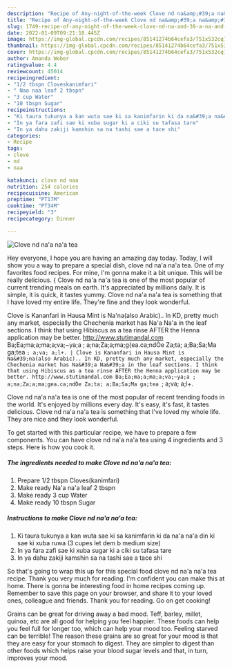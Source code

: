 ```yaml
---
description: "Recipe of Any-night-of-the-week Clove nd na&amp;#39;a na&amp;#39;a tea"
title: "Recipe of Any-night-of-the-week Clove nd na&amp;#39;a na&amp;#39;a tea"
slug: 1749-recipe-of-any-night-of-the-week-clove-nd-na-and-39-a-na-and-39-a-tea
date: 2022-01-09T09:21:18.445Z
image: https://img-global.cpcdn.com/recipes/85141274b64cefa3/751x532cq70/clove-nd-naa-naa-tea-recipe-main-photo.jpg
thumbnail: https://img-global.cpcdn.com/recipes/85141274b64cefa3/751x532cq70/clove-nd-naa-naa-tea-recipe-main-photo.jpg
cover: https://img-global.cpcdn.com/recipes/85141274b64cefa3/751x532cq70/clove-nd-naa-naa-tea-recipe-main-photo.jpg
author: Amanda Weber
ratingvalue: 4.4
reviewcount: 45014
recipeingredient:
- "1/2 tbspn Cloveskanimfari"
- " Naa naa leaf 2 tbspn"
- "3 cup Water"
- "10 tbspn Sugar"
recipeinstructions:
- "Ki taura tukunya a kan wuta sae ki sa kanimfarin ki da na&#39;a na&#39;a din ki sae ki xuba ruwa (3 cupes let dem b medium size)"
- "In ya fara zafi sae ki xuba sugar ki a ciki su tafasa tare"
- "In ya dahu zakiji kamshin sa na tashi sae a tace shi"
categories:
- Recipe
tags:
- clove
- nd
- naa

katakunci: clove nd naa 
nutrition: 254 calories
recipecuisine: American
preptime: "PT17M"
cooktime: "PT34M"
recipeyield: "3"
recipecategory: Dinner

---
```



![Clove nd na&#39;a na&#39;a tea](https://img-global.cpcdn.com/recipes/85141274b64cefa3/751x532cq70/clove-nd-naa-naa-tea-recipe-main-photo.jpg)

Hey everyone, I hope you are having an amazing day today. Today, I will show you a way to prepare a special dish, clove nd na&#39;a na&#39;a tea. One of my favorites food recipes. For mine, I'm gonna make it a bit unique. This will be really delicious.
{
Clove nd na&#39;a na&#39;a tea is one of the most popular of current trending meals on earth. It's appreciated by millions daily. It is simple, it is quick, it tastes yummy. Clove nd na&#39;a na&#39;a tea is something that I have loved my entire life. They're fine and they look wonderful.

Clove is Kananfari in Hausa Mint is Na&#39;na(also Arabic).. In KD, pretty much any market, especially the Chechenia market has Na&#39;a Na&#39;a in the leaf sections. I think that using Hibiscus as a tea rinse AFTER the Henna application may be better. http://www.stutimandal.com Ba;Ea;ma;a;ma;a;va;~ya;a ; a;na;Za;a;ma;g{ea.ca;ndÒe Za;ta; a;Ba;Sa;Ma ga;tea `; a;va; a;l+.
|
Clove is Kananfari in Hausa Mint is Na&#39;na(also Arabic).. In KD, pretty much any market, especially the Chechenia market has Na&#39;a Na&#39;a in the leaf sections. I think that using Hibiscus as a tea rinse AFTER the Henna application may be better. http://www.stutimandal.com Ba;Ea;ma;a;ma;a;va;~ya;a ; a;na;Za;a;ma;gea.ca;ndÒe Za;ta; a;Ba;Sa;Ma ga;tea `; a;va; a;l+.

Clove nd na&#39;a na&#39;a tea is one of the most popular of recent trending foods in the world. It's enjoyed by millions every day. It's easy, it's fast, it tastes delicious. Clove nd na&#39;a na&#39;a tea is something that I've loved my whole life. They are nice and they look wonderful.


To get started with this particular recipe, we have to prepare a few components. You can have clove nd na&#39;a na&#39;a tea using 4 ingredients and 3 steps. Here is how you cook it.

<!--inarticleads1-->

##### The ingredients needed to make Clove nd na&#39;a na&#39;a tea:

1. Prepare 1/2 tbspn Cloves(kanimfari)
1. Make ready  Na&#39;a na&#39;a leaf 2 tbspn
1. Make ready 3 cup Water
1. Make ready 10 tbspn Sugar




<!--inarticleads2-->

##### Instructions to make Clove nd na&#39;a na&#39;a tea:

1. Ki taura tukunya a kan wuta sae ki sa kanimfarin ki da na&#39;a na&#39;a din ki sae ki xuba ruwa (3 cupes let dem b medium size)
1. In ya fara zafi sae ki xuba sugar ki a ciki su tafasa tare
1. In ya dahu zakiji kamshin sa na tashi sae a tace shi




So that's going to wrap this up for this special food clove nd na&#39;a na&#39;a tea recipe. Thank you very much for reading. I'm confident you can make this at home. There is gonna be interesting food in home recipes coming up. Remember to save this page on your browser, and share it to your loved ones, colleague and friends. Thank you for reading. Go on get cooking!

Grains can be great for driving away a bad mood. Teff, barley, millet, quinoa, etc are all good for helping you feel happier. These foods can help you feel full for longer too, which can help your mood too. Feeling starved can be terrible! The reason these grains are so great for your mood is that they are easy for your stomach to digest. They are simpler to digest than other foods which helps raise your blood sugar levels and that, in turn, improves your mood.
